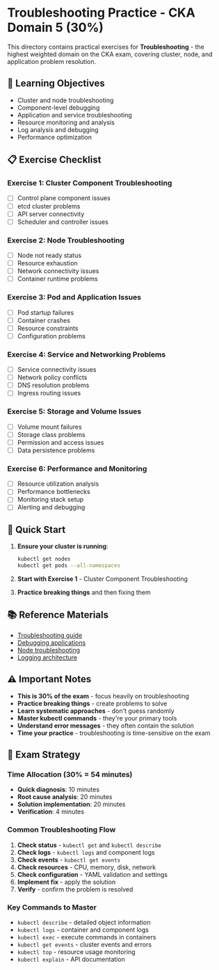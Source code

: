 # Troubleshooting Practice - CKA Domain 5 (30%)

This directory contains practical exercises for **Troubleshooting** - the highest weighted domain on the CKA exam, covering cluster, node, and application problem resolution.

## 🎯 Learning Objectives

- Cluster and node troubleshooting
- Component-level debugging
- Application and service troubleshooting
- Resource monitoring and analysis
- Log analysis and debugging
- Performance optimization

## 📋 Exercise Checklist

### Exercise 1: Cluster Component Troubleshooting
- [ ] Control plane component issues
- [ ] etcd cluster problems
- [ ] API server connectivity
- [ ] Scheduler and controller issues

### Exercise 2: Node Troubleshooting
- [ ] Node not ready status
- [ ] Resource exhaustion
- [ ] Network connectivity issues
- [ ] Container runtime problems

### Exercise 3: Pod and Application Issues
- [ ] Pod startup failures
- [ ] Container crashes
- [ ] Resource constraints
- [ ] Configuration problems

### Exercise 4: Service and Networking Problems
- [ ] Service connectivity issues
- [ ] Network policy conflicts
- [ ] DNS resolution problems
- [ ] Ingress routing issues

### Exercise 5: Storage and Volume Issues
- [ ] Volume mount failures
- [ ] Storage class problems
- [ ] Permission and access issues
- [ ] Data persistence problems

### Exercise 6: Performance and Monitoring
- [ ] Resource utilization analysis
- [ ] Performance bottlenecks
- [ ] Monitoring stack setup
- [ ] Alerting and debugging

## 🚀 Quick Start

1. **Ensure your cluster is running**:
   ```bash
   kubectl get nodes
   kubectl get pods --all-namespaces
   ```

2. **Start with Exercise 1** - Cluster Component Troubleshooting

3. **Practice breaking things** and then fixing them

## 📚 Reference Materials

- [Troubleshooting guide](https://kubernetes.io/docs/tasks/debug/)
- [Debugging applications](https://kubernetes.io/docs/tasks/debug-application-cluster/)
- [Node troubleshooting](https://kubernetes.io/docs/tasks/debug-application-cluster/debug-cluster/)
- [Logging architecture](https://kubernetes.io/docs/concepts/cluster-administration/logging/)

## ⚠️ Important Notes

- **This is 30% of the exam** - focus heavily on troubleshooting
- **Practice breaking things** - create problems to solve
- **Learn systematic approaches** - don't guess randomly
- **Master kubectl commands** - they're your primary tools
- **Understand error messages** - they often contain the solution
- **Time your practice** - troubleshooting is time-sensitive on the exam

## 🎯 Exam Strategy

### Time Allocation (30% = 54 minutes)
- **Quick diagnosis**: 10 minutes
- **Root cause analysis**: 20 minutes
- **Solution implementation**: 20 minutes
- **Verification**: 4 minutes

### Common Troubleshooting Flow
1. **Check status** - `kubectl get` and `kubectl describe`
2. **Check logs** - `kubectl logs` and component logs
3. **Check events** - `kubectl get events`
4. **Check resources** - CPU, memory, disk, network
5. **Check configuration** - YAML validation and settings
6. **Implement fix** - apply the solution
7. **Verify** - confirm the problem is resolved

### Key Commands to Master
- `kubectl describe` - detailed object information
- `kubectl logs` - container and component logs
- `kubectl exec` - execute commands in containers
- `kubectl get events` - cluster events and errors
- `kubectl top` - resource usage monitoring
- `kubectl explain` - API documentation
